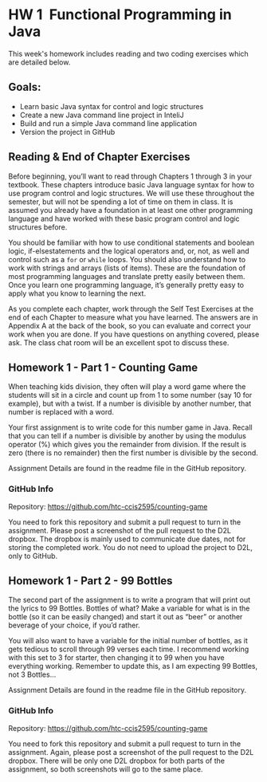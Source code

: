 ---
---
# HW 1 ­ Functional Programming in Java
This week's homework includes reading and two coding exercises which are detailed below.

## Goals:

- Learn basic Java syntax for control and logic structures
- Create a new Java command line project in InteliJ
- Build and run a simple Java command line application
- Version the project in GitHub

## Reading & End of Chapter Exercises
Before beginning, you’ll want to read through Chapters 1 through 3 in your textbook. These chapters introduce basic Java language syntax for how to use program control and logic structures. We will use these throughout the semester, but will not be spending a lot of time on them in class.  It is assumed you already have a foundation in at least one other programming language and have worked with these basic program control and logic structures before.

You should be familiar with how to use conditional statements and boolean logic, if-elsestatements and the logical operators and, or, not, as well and control such as a <code>for</code> or <code>while</code> loops. You should also understand how to work with strings and arrays (lists of items). These are the foundation of most programming languages and translate pretty easily between them. Once you learn one programming language, it’s generally pretty easy to apply what you know to learning the next.

As you complete each chapter, work through the Self Test Exercises at the end of each Chapter to measure what you have learned. The answers are in Appendix A at the back of the book, so you can evaluate and correct your work when you are done. If you have questions on anything covered, please ask. The class chat room will be an excellent spot to discuss these.


## Homework 1 - Part 1 - Counting Game

When teaching kids division, they often will play a word game where the students will sit in a circle and count up from 1 to some number (say 10 for example), but with a twist. If a number is divisible by another number, that number is replaced with a word.

Your first assignment is to write code for this number game in Java. Recall that you can tell if a number is divisible by another by using the modulus operator (%) which gives you the remainder from division.  If the result is zero (there is no remainder) then the first number is divisible by the second.

Assignment Details are found in the readme file in the GitHub repository.

### GitHub Info
Repository:  https://github.com/htc-ccis2595/counting-game

You need to fork this repository and submit a pull request to turn in the assignment.  Please post a screenshot of the pull request to the D2L dropbox.  The dropbox is mainly used to communicate due dates, not for storing the completed work.  You do not need to upload the project to D2L, only to GitHub.


## Homework 1 - Part 2 - 99 Bottles
The second part of the assignment is to write a program that will print out the lyrics to 99 Bottles.  Bottles of what?  Make a variable for what is in the bottle (so it can be easily changed) and start it out as “beer” or another beverage of your choice, if you’d rather.  

You will also want to have a variable for the initial number of bottles, as it gets tedious to scroll through 99 verses each time.  I recommend working with this set to 3 for starter, then changing it to 99 when you have everything working. Remember to update this, as I am expecting 99 Bottles, not 3 Bottles...

Assignment Details are found in the readme file in the GitHub repository.

### GitHub Info
Repository:  https://github.com/htc-ccis2595/counting-game

You need to fork this repository and submit a pull request to turn in the assignment.  Again, please post a screenshot of the pull request to the D2L dropbox.  There will be only one D2L dropbox for both parts of the assignment, so both screenshots will go to the same place.
